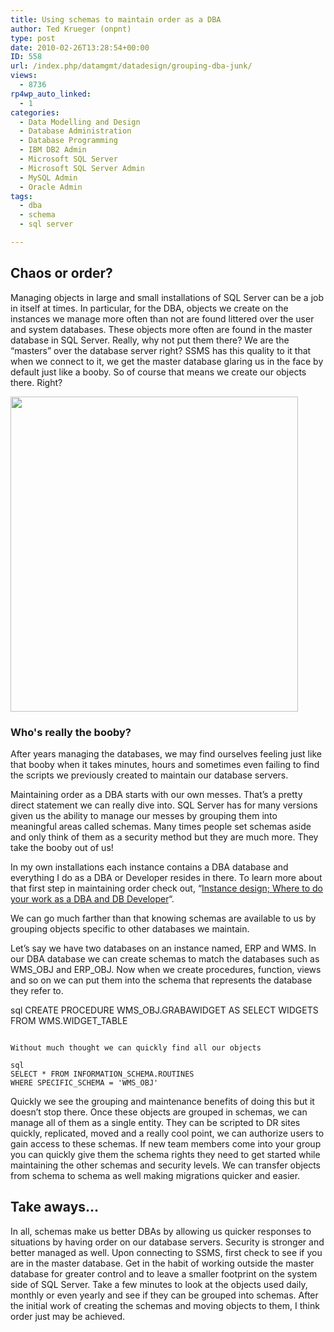 ```yaml
---
title: Using schemas to maintain order as a DBA
author: Ted Krueger (onpnt)
type: post
date: 2010-02-26T13:28:54+00:00
ID: 558
url: /index.php/datamgmt/datadesign/grouping-dba-junk/
views:
  - 8736
rp4wp_auto_linked:
  - 1
categories:
  - Data Modelling and Design
  - Database Administration
  - Database Programming
  - IBM DB2 Admin
  - Microsoft SQL Server
  - Microsoft SQL Server Admin
  - MySQL Admin
  - Oracle Admin
tags:
  - dba
  - schema
  - sql server

---
```

## Chaos or order?

Managing objects in large and small installations of SQL Server can be a job in itself at times. In particular, for the DBA, objects we create on the instances we manage more often than not are found littered over the user and system databases. These objects more often are found in the master database in SQL Server. Really, why not put them there? We are the “masters” over the database server right? SSMS has this quality to it that when we connect to it, we get the master database glaring us in the face by default just like a booby. So of course that means we create our objects there. Right? 

<div class="image_block">
  <img src="/wp-content/uploads/blogs/DataMgmt/booby.gif" alt="" title="" width="460" height="504" /></p> 
  
  <h3>
    Who's really the booby?
  </h3>
</div>

After years managing the databases, we may find ourselves feeling just like that booby when it takes minutes, hours and sometimes even failing to find the scripts we previously created to maintain our database servers. 

Maintaining order as a DBA starts with our own messes. That’s a pretty direct statement we can really dive into. SQL Server has for many versions given us the ability to manage our messes by grouping them into meaningful areas called schemas. Many times people set schemas aside and only think of them as a security method but they are much more. They take the booby out of us! 

In my own installations each instance contains a DBA database and everything I do as a DBA or Developer resides in there. To learn more about that first step in maintaining order check out, “[Instance design; Where to do your work as a DBA and DB Developer][1]“.

We can go much farther than that knowing schemas are available to us by grouping objects specific to other databases we maintain. 

Let’s say we have two databases on an instance named, ERP and WMS. In our DBA database we can create schemas to match the databases such as WMS\_OBJ and ERP\_OBJ. Now when we create procedures, function, views and so on we can put them into the schema that represents the database they refer to.

sql
CREATE PROCEDURE WMS_OBJ.GRABAWIDGET
AS
SELECT WIDGETS FROM WMS.WIDGET_TABLE
```

Without much thought we can quickly find all our objects 

sql
SELECT * FROM INFORMATION_SCHEMA.ROUTINES 
WHERE SPECIFIC_SCHEMA = 'WMS_OBJ'
```



Quickly we see the grouping and maintenance benefits of doing this but it doesn’t stop there. Once these objects are grouped in schemas, we can manage all of them as a single entity. They can be scripted to DR sites quickly, replicated, moved and a really cool point, we can authorize users to gain access to these schemas. If new team members come into your group you can quickly give them the schema rights they need to get started while maintaining the other schemas and security levels. We can transfer objects from schema to schema as well making migrations quicker and easier. 

## Take aways…

In all, schemas make us better DBAs by allowing us quicker responses to situations by having order on our database servers. Security is stronger and better managed as well. Upon connecting to SSMS, first check to see if you are in the master database. Get in the habit of working outside the master database for greater control and to leave a smaller footprint on the system side of SQL Server. Take a few minutes to look at the objects used daily, monthly or even yearly and see if they can be grouped into schemas. After the initial work of creating the schemas and moving objects to them, I think order just may be achieved.

 [1]: /index.php/DataMgmt/DBAdmin/MSSQLServerAdmin/instance-design-where-to-do-your-work-as